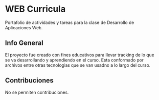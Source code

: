 # WEB Curricula
Portafolio de actividades y tareas para la clase de Desarrollo de Aplicaciones Web. 

## Info General
El proyecto fue creado con fines educativos para llevar tracking de lo que se va desarrollando y aprendiendo en el curso.
Esta conformado por archivos entre otras tecnologias que se van usadno a lo largo del curso.

## Contribuciones
No se permiten contribuciones.

